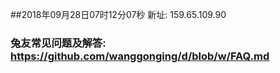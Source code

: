 ##2018年09月28日07时12分07秒 新址: 159.65.109.90
### 兔友常见问题及解答: https://github.com/wanggonging/d/blob/w/FAQ.md

